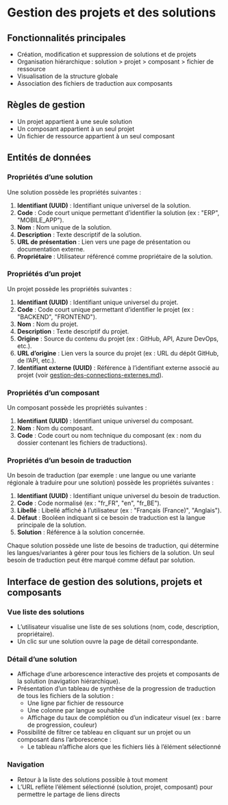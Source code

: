 # Gestion des projets et des solutions

## Fonctionnalités principales

- Création, modification et suppression de solutions et de projets
- Organisation hiérarchique : solution > projet > composant > fichier de ressource
- Visualisation de la structure globale
- Association des fichiers de traduction aux composants

## Règles de gestion

- Un projet appartient à une seule solution
- Un composant appartient à un seul projet
- Un fichier de ressource appartient à un seul composant

## Entités de données

### Propriétés d’une solution

Une solution possède les propriétés suivantes :

1. **Identifiant (UUID)** : Identifiant unique universel de la solution.
2. **Code** : Code court unique permettant d’identifier la solution (ex : "ERP", "MOBILE_APP").
3. **Nom** : Nom unique de la solution.
4. **Description** : Texte descriptif de la solution.
5. **URL de présentation** : Lien vers une page de présentation ou documentation externe.
6. **Propriétaire** : Utilisateur référencé comme propriétaire de la solution.

### Propriétés d’un projet

Un projet possède les propriétés suivantes :

1. **Identifiant (UUID)** : Identifiant unique universel du projet.
2. **Code** : Code court unique permettant d’identifier le projet (ex : "BACKEND", "FRONTEND").
3. **Nom** : Nom du projet.
4. **Description** : Texte descriptif du projet.
5. **Origine** : Source du contenu du projet (ex : GitHub, API, Azure DevOps, etc.).
6. **URL d’origine** : Lien vers la source du projet (ex : URL du dépôt GitHub, de l’API, etc.).
7. **Identifiant externe (UUID)** : Référence à l’identifiant externe associé au projet (voir [gestion-des-connections-externes.md](gestion-des-connections-externes.md)).

### Propriétés d’un composant

Un composant possède les propriétés suivantes :

1. **Identifiant (UUID)** : Identifiant unique universel du composant.
2. **Nom** : Nom du composant.
3. **Code** : Code court ou nom technique du composant (ex : nom du dossier contenant les fichiers de traductions).

### Propriétés d’un besoin de traduction

Un besoin de traduction (par exemple : une langue ou une variante régionale à traduire pour une solution) possède les propriétés suivantes :

1. **Identifiant (UUID)** : Identifiant unique universel du besoin de traduction.
2. **Code** : Code normalisé (ex : "fr_FR", "en", "fr_BE").
3. **Libellé** : Libellé affiché à l’utilisateur (ex : "Français (France)", "Anglais").
4. **Défaut** : Booléen indiquant si ce besoin de traduction est la langue principale de la solution.
5. **Solution** : Référence à la solution concernée.

Chaque solution possède une liste de besoins de traduction, qui détermine les langues/variantes à gérer pour tous les fichiers de la solution. Un seul besoin de traduction peut être marqué comme défaut par solution.

## Interface de gestion des solutions, projets et composants

### Vue liste des solutions

- L’utilisateur visualise une liste de ses solutions (nom, code, description, propriétaire).
- Un clic sur une solution ouvre la page de détail correspondante.

### Détail d’une solution

- Affichage d’une arborescence interactive des projets et composants de la solution (navigation hiérarchique).
- Présentation d’un tableau de synthèse de la progression de traduction de tous les fichiers de la solution :
  - Une ligne par fichier de ressource
  - Une colonne par langue souhaitée
  - Affichage du taux de complétion ou d’un indicateur visuel (ex : barre de progression, couleur)
- Possibilité de filtrer ce tableau en cliquant sur un projet ou un composant dans l’arborescence :
  - Le tableau n’affiche alors que les fichiers liés à l’élément sélectionné

### Navigation

- Retour à la liste des solutions possible à tout moment
- L’URL reflète l’élément sélectionné (solution, projet, composant) pour permettre le partage de liens directs

